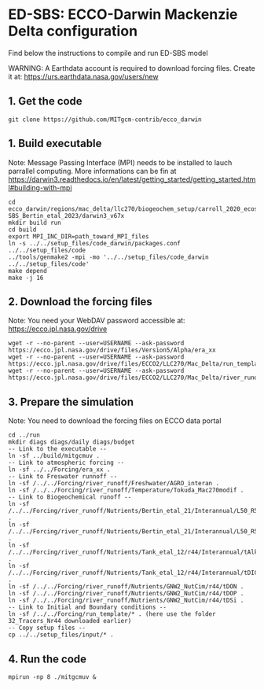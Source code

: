# ED-SBS: ECCO-Darwin Mackenzie Delta configuration

Find below the instructions to compile and run ED-SBS model

WARNING: A Earthdata account is required to download forcing files. Create it at: https://urs.earthdata.nasa.gov/users/new

## 1. Get the code
```
git clone https://github.com/MITgcm-contrib/ecco_darwin
```

## 1. Build executable
Note: Message Passing Interface (MPI) needs to be installed to lauch parrallel computing.
More informations can be fin at https://darwin3.readthedocs.io/en/latest/getting_started/getting_started.html#building-with-mpi

```
cd ecco_darwin/regions/mac_delta/llc270/biogeochem_setup/carroll_2020_ecosystem/ED-SBS_Bertin_etal_2023/darwin3_v67x
mkdir build run
cd build
export MPI_INC_DIR=path_toward_MPI_files
ln -s ../../setup_files/code_darwin/packages.conf ../../setup_files/code
../tools/genmake2 -mpi -mo '../../setup_files/code_darwin ../../setup_files/code'
make depend
make -j 16
```

## 2. Download the forcing files
Note: You need your WebDAV password accessible at: https://ecco.jpl.nasa.gov/drive
```
wget -r --no-parent --user=USERNAME --ask-password https://ecco.jpl.nasa.gov/drive/files/Version5/Alpha/era_xx
wget -r --no-parent --user=USERNAME --ask-password https://ecco.jpl.nasa.gov/drive/files/ECCO2/LLC270/Mac_Delta/run_template/32_Tracers_Nr44
wget -r --no-parent --user=USERNAME --ask-password https://ecco.jpl.nasa.gov/drive/files/ECCO2/LLC270/Mac_Delta/river_runoff
```

## 3. Prepare the simulation
Note: You need to download the forcing files on ECCO data portal

```
cd ../run
mkdir diags diags/daily diags/budget
-- Link to the executable --
ln -sf ../build/mitgcmuv .
-- Link to atmospheric forcing --
ln -sf ../../Forcing/era_xx .
-- Link to Freswater runnoff --
ln -sf /../../Forcing/river_runoff/Freshwater/AGRO_interan .
ln -sf /../../Forcing/river_runoff/Temperature/Tokuda_Mac270modif .
-- Link to Biogeochemical runoff --
ln -sf /../../Forcing/river_runoff/Nutrients/Bertin_etal_21/Interannual/L50_R50/tDOCl .
ln -sf /../../Forcing/river_runoff/Nutrients/Bertin_etal_21/Interannual/L50_R50/tDOCr .
ln -sf /../../Forcing/river_runoff/Nutrients/Tank_etal_12/r44/Interannual/tAlk .
ln -sf /../../Forcing/river_runoff/Nutrients/Tank_etal_12/r44/Interannual/tDIC .
ln -sf /../../Forcing/river_runoff/Nutrients/GNW2_NutCim/r44/tDON .
ln -sf /../../Forcing/river_runoff/Nutrients/GNW2_NutCim/r44/tDOP .
ln -sf /../../Forcing/river_runoff/Nutrients/GNW2_NutCim/r44/tDSi .
-- Link to Initial and Boundary conditions --
ln -sf /../../Forcing/run_template/* . (here use the folder 32_Tracers_Nr44 downloaded earlier)
-- Copy setup files --
cp ../../setup_files/input/* .
```
## 4. Run the code

```
mpirun -np 8 ./mitgcmuv &
```
